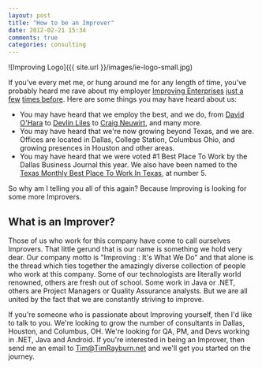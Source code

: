 ```yaml
---
layout: post
title: "How to be an Improver"
date: 2012-02-21 15:34
comments: true
categories: consulting
---
```

![Improving Logo]({{ site.url }}/images/ie-logo-small.jpg)

If you've every met me, or hung around me for any length of time, you've probably heard me rave about my employer [Improving Enterprises][ie] [just a few][post1] [times before][post2].  Here are some things you may have heard about us:

* You may have heard that we employ the best, and we do, from [David O'Hara][david] to [Devlin Liles][devlin] to [Craig Neuwirt][craig], and many more.  
* You may have heard that we're now growing beyond Texas, and we are.  Offices are located in Dallas, College Station, Columbus Ohio, and growing presences in Houston and other areas.
* You may have heard that we were voted #1 Best Place To Work by the Dallas Business Journal this year.  We also have been named to the [Texas Monthly Best Place To Work In Texas][bptw], at number 5.

So why am I telling you all of this again?  Because Improving is looking for some more Improvers.

## What is an Improver? ##


Those of us who work for this company have come to call ourselves Improvers.  That little gerund that is our name is something we hold very dear.  Our company motto is "Improving : It's What We Do" and that alone is the thread which ties together the amazingly diverse collection of people who work at this company.  Some of our technologists are literally world renowned, others are fresh out of school.  Some work in Java or .NET, others are Project Managers or Quality Assurance analysts.  But we are all united by the fact that we are constantly striving to improve.


If you're someone who is passionate about Improving yourself, then I'd like to talk to you.  We're looking to grow the number of consultants in Dallas, Houston, and Columbus, OH.  We're looking for QA, PM, and Devs working in .NET, Java and Android.  If you're interested in being an Improver, then send me an email to Tim@TimRayburn.net and we'll get you started on the journey.


[ie]: http://improvingenterprises.com
[post1]: http://timrayburn.net/blog/improving-myself/
[post2]: http://timrayburn.net/blog/work-for-the-best-hellip-pity-the-rest/
[bptw]: http://www.improvingenterprises.com/2012/02/02/improving-among-best-places-to-work-in-texas-again/
[devlin]: http://devlinliles.com/
[craig]: http://www.castleproject.org/community/team.html
[david]: http://driventodevelop.com/
